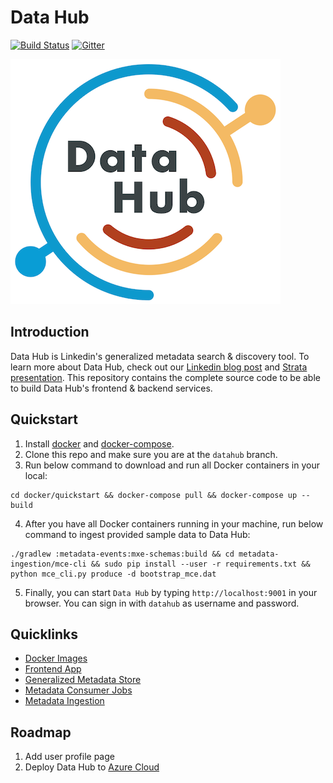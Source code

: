 # Data Hub
[![Build Status](https://travis-ci.org/linkedin/WhereHows.svg?branch=datahub)](https://travis-ci.org/linkedin/WhereHows)
[![Gitter](https://img.shields.io/gitter/room/nwjs/nw.js.svg)](https://gitter.im/linkedin/datahub)

![Data Hub](docs/imgs/datahublogo.png)

## Introduction
Data Hub is Linkedin's generalized metadata search & discovery tool. To learn more about Data Hub, check out our 
[Linkedin blog post](https://engineering.linkedin.com/blog/2019/data-hub) and [Strata presentation](https://speakerdeck.com/shirshanka/the-evolution-of-metadata-linkedins-journey-strata-nyc-2019). This repository contains the complete source code to be able to build Data Hub's frontend & backend services.

## Quickstart
1. Install [docker](https://docs.docker.com/install/) and [docker-compose](https://docs.docker.com/compose/install/).
2. Clone this repo and make sure you are at the `datahub` branch.
3. Run below command to download and run all Docker containers in your local:
```
cd docker/quickstart && docker-compose pull && docker-compose up --build
```
4. After you have all Docker containers running in your machine, run below command to ingest provided sample data to Data Hub:
```
./gradlew :metadata-events:mxe-schemas:build && cd metadata-ingestion/mce-cli && sudo pip install --user -r requirements.txt && python mce_cli.py produce -d bootstrap_mce.dat
```
5. Finally, you can start `Data Hub` by typing `http://localhost:9001` in your browser. You can sign in with `datahub`
as username and password.

## Quicklinks
* [Docker Images](docker)
* [Frontend App](datahub-frontend)
* [Generalized Metadata Store](gms)
* [Metadata Consumer Jobs](metadata-jobs)
* [Metadata Ingestion](metadata-ingestion)

## Roadmap
1. Add user profile page
2. Deploy Data Hub to [Azure Cloud](https://azure.microsoft.com/en-us/)
